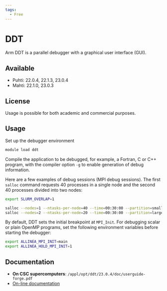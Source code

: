 ```yaml
---
tags:
  - Free
---
```


# DDT

Arm DDT is a parallel debugger with a graphical user interface (GUI).

## Available

* Puhti: 22.0.4, 22.1.3, 23.0.4
* Mahti: 22.1.0, 23.0.3

## License

Usage is possible for both academic and commercial purposes.

## Usage

Set up the debugger environment

```bash
module load ddt
```

Compile the application to be debugged, for example, a Fortran, C or C++
program, with the compiler option `-g` to enable generation of debug
information.

Here are a few examples of debug sessions (MPI debug sessions). The first
`salloc` command requests 40 processes in a single node and the second 40 processes divided
into two nodes:

```bash
export SLURM_OVERLAP=1

salloc --nodes=1 --ntasks-per-node=40 --time=00:30:00 --partition=small --account=<project_id> ddt srun ./debug_enabled_code
salloc --nodes=2 --ntasks-per-node=20 --time=00:30:00 --partition=large --account=<project_id> ddt srun ./debug_enabled_code
```

By default, DDT sets the initial breakpoint at `MPI_Init`. For debugging scalar or plain OpenMP
programs, set the following environment variables before starting the debugger:

```bash
export ALLINEA_MPI_INIT=main
export ALLINEA_HOLD_MPI_INIT=1
```

## Documentation

* **On CSC supercomputers**: `/appl/opt/ddt/23.0.4/doc/userguide-forge.pdf`
* [On-line documentation](https://developer.arm.com/documentation/101136/22-1-3/DDT)
